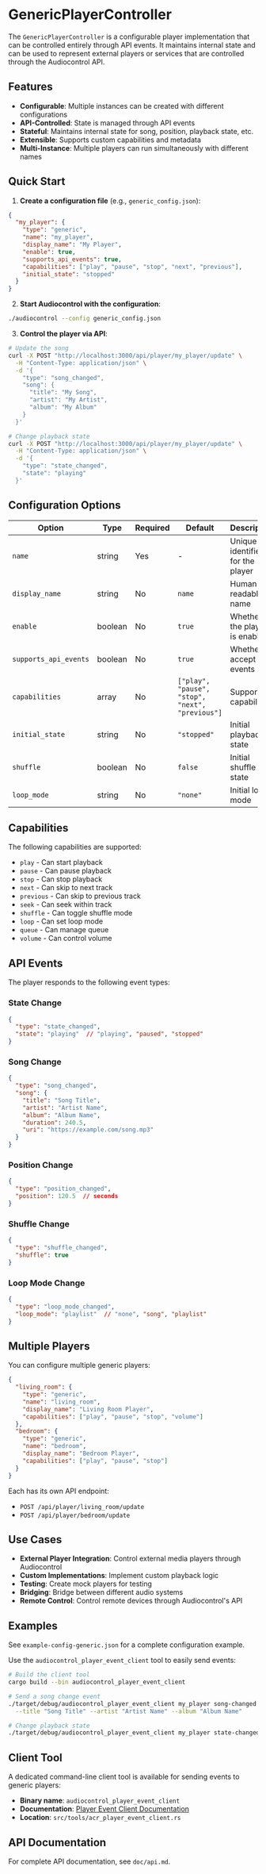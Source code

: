 # GenericPlayerController

The `GenericPlayerController` is a configurable player implementation that can be controlled entirely through API events. It maintains internal state and can be used to represent external players or services that are controlled through the Audiocontrol API.

## Features

- **Configurable**: Multiple instances can be created with different configurations
- **API-Controlled**: State is managed through API events  
- **Stateful**: Maintains internal state for song, position, playback state, etc.
- **Extensible**: Supports custom capabilities and metadata
- **Multi-Instance**: Multiple players can run simultaneously with different names

## Quick Start

1. **Create a configuration file** (e.g., `generic_config.json`):
```json
{
  "my_player": {
    "type": "generic",
    "name": "my_player",
    "display_name": "My Player",
    "enable": true,
    "supports_api_events": true,
    "capabilities": ["play", "pause", "stop", "next", "previous"],
    "initial_state": "stopped"
  }
}
```

2. **Start Audiocontrol with the configuration**:
```bash
./audiocontrol --config generic_config.json
```

3. **Control the player via API**:
```bash
# Update the song
curl -X POST "http://localhost:3000/api/player/my_player/update" \
  -H "Content-Type: application/json" \
  -d '{
    "type": "song_changed",
    "song": {
      "title": "My Song",
      "artist": "My Artist",
      "album": "My Album"
    }
  }'

# Change playback state
curl -X POST "http://localhost:3000/api/player/my_player/update" \
  -H "Content-Type: application/json" \
  -d '{
    "type": "state_changed",
    "state": "playing"
  }'
```

## Configuration Options

| Option | Type | Required | Default | Description |
|--------|------|----------|---------|-------------|
| `name` | string | Yes | - | Unique identifier for the player |
| `display_name` | string | No | `name` | Human-readable name |
| `enable` | boolean | No | `true` | Whether the player is enabled |
| `supports_api_events` | boolean | No | `true` | Whether to accept API events |
| `capabilities` | array | No | `["play", "pause", "stop", "next", "previous"]` | Supported capabilities |
| `initial_state` | string | No | `"stopped"` | Initial playback state |
| `shuffle` | boolean | No | `false` | Initial shuffle state |
| `loop_mode` | string | No | `"none"` | Initial loop mode |

## Capabilities

The following capabilities are supported:

- `play` - Can start playback
- `pause` - Can pause playback  
- `stop` - Can stop playback
- `next` - Can skip to next track
- `previous` - Can skip to previous track
- `seek` - Can seek within track
- `shuffle` - Can toggle shuffle mode
- `loop` - Can set loop mode
- `queue` - Can manage queue
- `volume` - Can control volume

## API Events

The player responds to the following event types:

### State Change
```json
{
  "type": "state_changed",
  "state": "playing"  // "playing", "paused", "stopped"
}
```

### Song Change
```json
{
  "type": "song_changed",
  "song": {
    "title": "Song Title",
    "artist": "Artist Name", 
    "album": "Album Name",
    "duration": 240.5,
    "uri": "https://example.com/song.mp3"
  }
}
```

### Position Change
```json
{
  "type": "position_changed",
  "position": 120.5  // seconds
}
```

### Shuffle Change
```json
{
  "type": "shuffle_changed",
  "shuffle": true
}
```

### Loop Mode Change
```json
{
  "type": "loop_mode_changed",
  "loop_mode": "playlist"  // "none", "song", "playlist"
}
```

## Multiple Players

You can configure multiple generic players:

```json
{
  "living_room": {
    "type": "generic",
    "name": "living_room", 
    "display_name": "Living Room Player",
    "capabilities": ["play", "pause", "stop", "volume"]
  },
  "bedroom": {
    "type": "generic",
    "name": "bedroom",
    "display_name": "Bedroom Player", 
    "capabilities": ["play", "pause", "stop"]
  }
}
```

Each has its own API endpoint:
- `POST /api/player/living_room/update`
- `POST /api/player/bedroom/update`

## Use Cases

- **External Player Integration**: Control external media players through Audiocontrol
- **Custom Implementations**: Implement custom playback logic
- **Testing**: Create mock players for testing
- **Bridging**: Bridge between different audio systems
- **Remote Control**: Control remote devices through Audiocontrol's API

## Examples

See `example-config-generic.json` for a complete configuration example.

Use the `audiocontrol_player_event_client` tool to easily send events:

```bash
# Build the client tool
cargo build --bin audiocontrol_player_event_client

# Send a song change event
./target/debug/audiocontrol_player_event_client my_player song-changed \
  --title "Song Title" --artist "Artist Name" --album "Album Name"

# Change playback state  
./target/debug/audiocontrol_player_event_client my_player state-changed playing
```

## Client Tool

A dedicated command-line client tool is available for sending events to generic players:

- **Binary name**: `audiocontrol_player_event_client`
- **Documentation**: [Player Event Client Documentation](player_event_client.md)
- **Location**: `src/tools/acr_player_event_client.rs`

## API Documentation

For complete API documentation, see `doc/api.md`.

